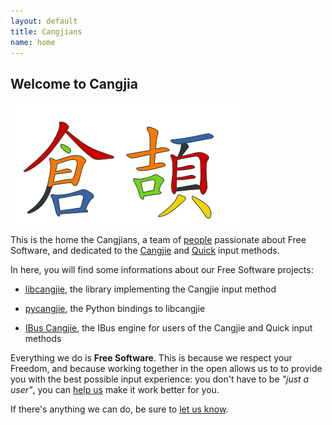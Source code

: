 ```yaml
---
layout: default
title: Cangjians
name: home
---
```


## Welcome to Cangjia

<img src="/images/cangjie-without-codes.png"
     alt="Cangjiception - CC-By-SA - Jacqueline Wong and Mathieu Bridon"
     title="Cangjiception - CC-By-SA - Jacqueline Wong and Mathieu Bridon"
     id="cangjie_home" />

This is the home the Cangjians, a team of [people](people.html) passionate
about Free Software, and dedicated to the
[Cangjie](https://en.wikipedia.org/wiki/Cangjie_input_method) and
[Quick](https://en.wikipedia.org/wiki/Simplified_Cangjie) input methods.

In here, you will find some informations about our Free Software projects:

* [libcangjie](/projects/libcangjie/), the library implementing the
  Cangjie input method

* [pycangjie](/projects/pycangjie/), the Python bindings to libcangjie

* [IBus Cangjie](/projects/ibus-cangjie/), the IBus engine for users of the
  Cangjie and Quick input methods

Everything we do is **Free Software**. This is because we respect your
Freedom, and because working together in the open allows us to to provide you
with the best possible input experience: you don't have to be *"just a user"*,
you can [help us](contribute.html) make it work better for you.

If there's anything we can do, be sure to [let us know](contact.html).
